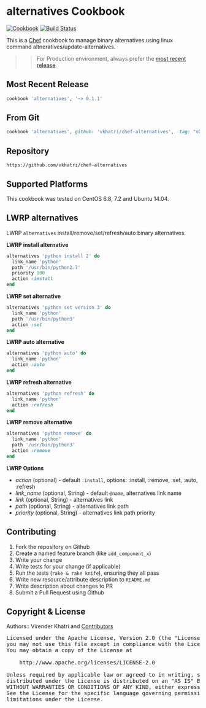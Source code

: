 alternatives Cookbook
================

[![Cookbook](http://img.shields.io/badge/cookbook-v0.1.1-green.svg)](https://github.com/vkhatri/chef-alternatives) [![Build Status](https://travis-ci.org/vkhatri/chef-alternatives.svg?branch=master)](https://travis-ci.org/vkhatri/chef-alternatives)

This is a [Chef] cookbook to manage binary alternatives using linux command altneratives/update-alternatives.

>> For Production environment, always prefer the [most recent release](https://supermarket.chef.io/cookbooks/alternatives).

## Most Recent Release

```ruby
cookbook 'alternatives', '~> 0.1.1'
```

## From Git

```ruby
cookbook 'alternatives', github: 'vkhatri/chef-alternatives',  tag: "v0.1.1"
```

## Repository

```
https://github.com/vkhatri/chef-alternatives
```

## Supported Platforms

This cookbook was tested on CentOS 6.8, 7.2 and Ubuntu 14.04.


## LWRP alternatives

LWRP `alternatives` install/remove/set/refresh/auto binary alternatives.

**LWRP install alternative**

```ruby
alternatives 'python install 2' do
  link_name 'python'
  path '/usr/bin/python2.7'
  priority 100
  action :install
end
```

**LWRP set alternative**

```ruby
alternatives 'python set version 3' do
  link_name 'python'
  path '/usr/bin/python3'
  action :set
end
```

**LWRP auto alternative**

```ruby
alternatives 'python auto' do
  link_name 'python'
  action :auto
end
```

**LWRP refresh alternative**

```ruby
alternatives 'python refresh' do
  link_name 'python'
  action :refresh
end
```

**LWRP remove alternative**

```ruby
alternatives 'python remove' do
  link_name 'python'
  path '/usr/bin/python3'
  action :remove
end
```


**LWRP Options**

- *action* (optional) - default `:install`, options: :install, :remove, :set, :auto, :refresh
- *link_name* (optional, String)  - default `@name`, alternatives link name
- *link* (optional, String)  - alternatives link
- *path* (optional, String)  - alternatives link path
- *priority* (optional, String)  - alternatives link path priority


## Contributing

1. Fork the repository on Github
2. Create a named feature branch (like `add_component_x`)
3. Write your change
4. Write tests for your change (if applicable)
5. Run the tests (`rake & rake knife`), ensuring they all pass
6. Write new resource/attribute description to `README.md`
7. Write description about changes to PR
8. Submit a Pull Request using Github


## Copyright & License

Authors:: Virender Khatri and [Contributors]

<pre>
Licensed under the Apache License, Version 2.0 (the "License");
you may not use this file except in compliance with the License.
You may obtain a copy of the License at

    http://www.apache.org/licenses/LICENSE-2.0

Unless required by applicable law or agreed to in writing, software
distributed under the License is distributed on an "AS IS" BASIS,
WITHOUT WARRANTIES OR CONDITIONS OF ANY KIND, either express or implied.
See the License for the specific language governing permissions and
limitations under the License.
</pre>


[Chef]: https://www.chef.io/
[Contributors]: https://github.com/vkhatri/chef-alternatives/graphs/contributors
